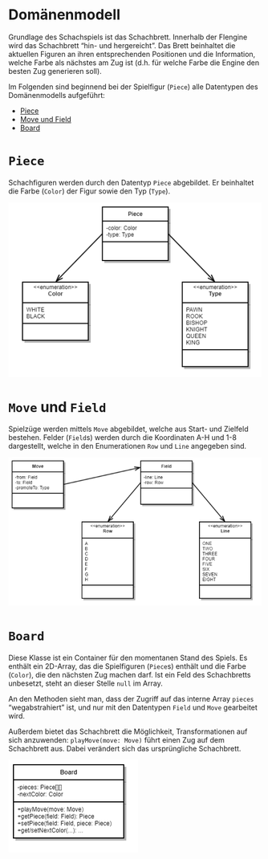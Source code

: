 # Domänenmodell

Grundlage des Schachspiels ist das Schachbrett. Innerhalb der Flengine wird das Schachbrett “hin- und hergereicht”. Das Brett beinhaltet die aktuellen Figuren an ihren entsprechenden Positionen und die Information, welche Farbe als nächstes am Zug ist (d.h. für welche Farbe die Engine den besten Zug generieren soll).

Im Folgenden sind beginnend bei der Spielfigur (`Piece`) alle Datentypen des Domänenmodells aufgeführt:

*   [Piece](#piece)
*   [Move und Field](#move-und-field)
*   [Board](#board)

# `Piece`

Schachfiguren werden durch den Datentyp `Piece` abgebildet. Er beinhaltet die Farbe (`Color`) der Figur sowie den Typ (`Type`).

![](./attachments/DomainModelPiece.png)

# `Move` und `Field`

Spielzüge werden mittels `Move` abgebildet, welche aus Start- und Zielfeld bestehen. Felder (`Field`s) werden durch die Koordinaten A-H und 1-8 dargestellt, welche in den Enumerationen `Row` und `Line` angegeben sind.

![](./attachments/DomainModelMoveField.png)

# `Board`

Diese Klasse ist ein Container für den momentanen Stand des Spiels. Es enthält ein 2D-Array, das die Spielfiguren (`Piece`s) enthält und die Farbe (`Color`), die den nächsten Zug machen darf. Ist ein Feld des Schachbretts unbesetzt, steht an dieser Stelle `null` im Array.

An den Methoden sieht man, dass der Zugriff auf das interne Array `pieces` “wegabstrahiert” ist, und nur mit den Datentypen `Field` und `Move` gearbeitet wird.

Außerdem bietet das Schachbrett die Möglichkeit, Transformationen auf sich anzuwenden: `playMove(move: Move)` führt einen Zug auf dem Schachbrett aus. Dabei verändert sich das ursprüngliche Schachbrett.

![](./attachments/DomainModelBoard.png)